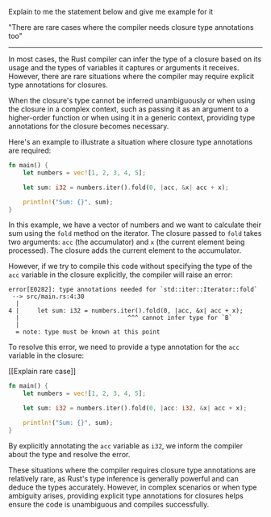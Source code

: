 Explain to me the statement below and give me example for it 

"There are rare cases where the compiler needs closure type annotations too"

___

In most cases, the Rust compiler can infer the type of a closure based on its usage and the types of variables it captures or arguments it receives. However, there are rare situations where the compiler may require explicit type annotations for closures.

When the closure's type cannot be inferred unambiguously or when using the closure in a complex context, such as passing it as an argument to a higher-order function or when using it in a generic context, providing type annotations for the closure becomes necessary.

Here's an example to illustrate a situation where closure type annotations are required:

```rust
fn main() {
    let numbers = vec![1, 2, 3, 4, 5];

    let sum: i32 = numbers.iter().fold(0, |acc, &x| acc + x);

    println!("Sum: {}", sum);
}
```

In this example, we have a vector of numbers and we want to calculate their sum using the `fold` method on the iterator. The closure passed to `fold` takes two arguments: `acc` (the accumulator) and `x` (the current element being processed). The closure adds the current element to the accumulator.

However, if we try to compile this code without specifying the type of the `acc` variable in the closure explicitly, the compiler will raise an error:

```
error[E0282]: type annotations needed for `std::iter::Iterator::fold`
 --> src/main.rs:4:30
  |
4 |     let sum: i32 = numbers.iter().fold(0, |acc, &x| acc + x);
  |                              ^^^ cannot infer type for `B`
  |
  = note: type must be known at this point
```

To resolve this error, we need to provide a type annotation for the `acc` variable in the closure:

[[Explain rare case]]

```rust
fn main() {
    let numbers = vec![1, 2, 3, 4, 5];

    let sum: i32 = numbers.iter().fold(0, |acc: i32, &x| acc + x);

    println!("Sum: {}", sum);
}
```

By explicitly annotating the `acc` variable as `i32`, we inform the compiler about the type and resolve the error.

These situations where the compiler requires closure type annotations are relatively rare, as Rust's type inference is generally powerful and can deduce the types accurately. However, in complex scenarios or when type ambiguity arises, providing explicit type annotations for closures helps ensure the code is unambiguous and compiles successfully.